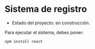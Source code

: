 <h1> Sistema de registro </h1>

- Estado del proyecto: en construcción.

Para ejecutar el sistema, debes poner:

```npm install react```
